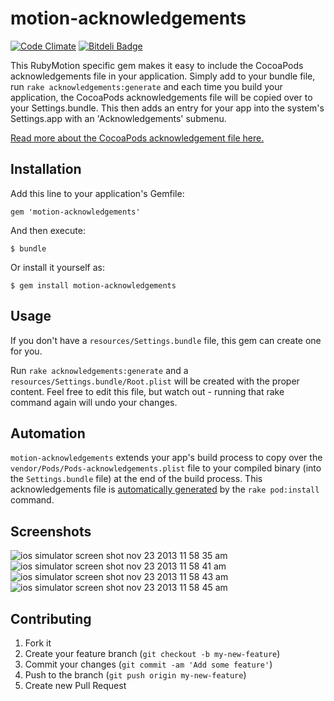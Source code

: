 # motion-acknowledgements

[![Code Climate](https://codeclimate.com/github/MohawkApps/motion-acknowledgements.png)](https://codeclimate.com/github/MohawkApps/motion-acknowledgements)  [![Bitdeli Badge](https://d2weczhvl823v0.cloudfront.net/MohawkApps/motion-acknowledgements/trend.png)](https://bitdeli.com/free "Bitdeli Badge")

This RubyMotion specific gem makes it easy to include the CocoaPods acknowledgements file in your application. Simply add to your bundle file, run `rake acknowledgements:generate` and each time you build your application, the CocoaPods acknowledgements file will be copied over to your Settings.bundle. This then adds an entry for your app into the system's Settings.app with an 'Acknowledgements' submenu.

[Read more about the CocoaPods acknowledgement file here.](https://github.com/CocoaPods/CocoaPods/wiki/Acknowledgements)

## Installation

Add this line to your application's Gemfile:

    gem 'motion-acknowledgements'

And then execute:

    $ bundle

Or install it yourself as:

    $ gem install motion-acknowledgements

## Usage

If you don't have a `resources/Settings.bundle` file, this gem can create one for you.

Run `rake acknowledgements:generate` and a `resources/Settings.bundle/Root.plist` will be created with the proper content. Feel free to edit this file, but watch out - running that rake command again will undo your changes.

## Automation

`motion-acknowledgements` extends your app's build process to copy over the `vendor/Pods/Pods-acknowledgements.plist` file to your compiled binary (into the `Settings.bundle` file) at the end of the build process. This acknowledgements file is [automatically generated](https://github.com/CocoaPods/CocoaPods/wiki/Acknowledgements) by the `rake pod:install` command.

## Screenshots

![ios simulator screen shot nov 23 2013 11 58 35 am](https://f.cloud.github.com/assets/139261/1606878/a8ba7e02-5460-11e3-83ef-627ae62308c6.png) ![ios simulator screen shot nov 23 2013 11 58 41 am](https://f.cloud.github.com/assets/139261/1606879/aa33e142-5460-11e3-932a-a5bc2d5f8208.png)
![ios simulator screen shot nov 23 2013 11 58 43 am](https://f.cloud.github.com/assets/139261/1606880/acfb72a0-5460-11e3-8fcc-895b88c40f0d.png) ![ios simulator screen shot nov 23 2013 11 58 45 am](https://f.cloud.github.com/assets/139261/1606881/aecacd88-5460-11e3-98c1-521ec29d84d8.png)

## Contributing

1. Fork it
2. Create your feature branch (`git checkout -b my-new-feature`)
3. Commit your changes (`git commit -am 'Add some feature'`)
4. Push to the branch (`git push origin my-new-feature`)
5. Create new Pull Request
